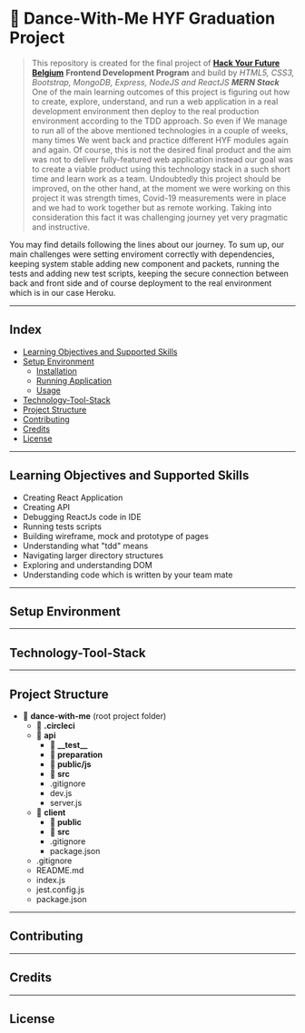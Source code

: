 # :dancer: Dance-With-Me HYF Graduation Project

>This repository is created for the final project of **[Hack Your Future Belgium](https://hackyourfuture.be/)** **Frontend Development Program** and build by *HTML5, CSS3, Bootstrap, MongoDB, Express, NodeJS and ReactJS **MERN Stack***
One of the main learning outcomes of this project is figuring out how to create, explore, understand, and run a web application in a real development environment then deploy to the real production environment according to the TDD approach. So even if We manage to run all of the above mentioned technologies in a couple of weeks, many times We went back and practice different HYF modules again and again. Of course, this is not the desired final product and the aim was not to deliver fully-featured web application instead our goal was to create a viable product using this technology stack in a such short time and learn work as a team. Undoubtedly this project should be improved, on the other hand, at the moment we were working on this project it was strength times, Covid-19 measurements were in place and we had to work together but as remote working. Taking into consideration this fact it was challenging journey yet very pragmatic and instructive.

You may find details following the lines about our journey. To sum up, our main challenges were setting enviroment correctly with dependencies, keeping system stable adding new component and packets, running the tests and adding new test scripts, keeping the secure connection between back and front side and of course deployment to the real environment which is in our case Heroku.

---
## Index
* [Learning Objectives and Supported Skills](#learning-objectives-and-supported-skills)
* [Setup Environment](#setup-environment)
	* [Installation](#installation)
	* [Running Application](#running-application)
  	* [Usage](#Usage)
* [Technology-Tool-Stack](#technology-tool-stack)
* [Project Structure](#project-structure)
* [Contributing](#contributing)
* [Credits](#credits)
* [License](#credits)

---

## Learning Objectives and Supported Skills
* Creating React Application
* Creating API
* Debugging ReactJs code in IDE
* Running tests scripts
* Building wireframe, mock and prototype of pages
* Understanding what "tdd" means
* Navigating larger directory structures
* Exploring and understanding DOM
* Understanding code which is written by your team mate

---
## Setup Environment

---

## Technology-Tool-Stack

---

## Project Structure

* :file_folder: **dance-with-me** (root project folder)
    * :file_folder: **.circleci**
    * :file_folder: **api**
    	* :file_folder: **\_\_test\_\_**
        * :file_folder: **preparation**
    	* :file_folder: **public/js**
        * :file_folder: **src**
        * .gitignore
        * dev.js
   		* server.js
	* :file_folder: **client**
		* :file_folder: **public**
		* :file_folder: **src**
		* .gitignore
		* package.json
    * .gitignore
    * README.md
    * index.js
    * jest.config.js
    * package.json
	    
---

## Contributing

---

## Credits

---

## License


